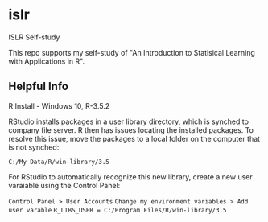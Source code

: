 # islr
ISLR Self-study

This repo supports my self-study of "An Introduction to Statisical Learning with Applications in R".

## Helpful Info
R Install - Windows 10, R-3.5.2

RStudio installs packages in a user library directory, which is synched to company file server. R then has issues locating the installed packages. To resolve this issue, move the packages to a local folder on the computer that is not synched:

`C:/My Data/R/win-library/3.5`

For RStudio to automatically recognize this new library, create a new user varaiable using the Control Panel:

`Control Panel > User Accounts`
`Change my environment variables > Add user varable`
`R_LIBS_USER = C:/Program Files/R/win-library/3.5`
